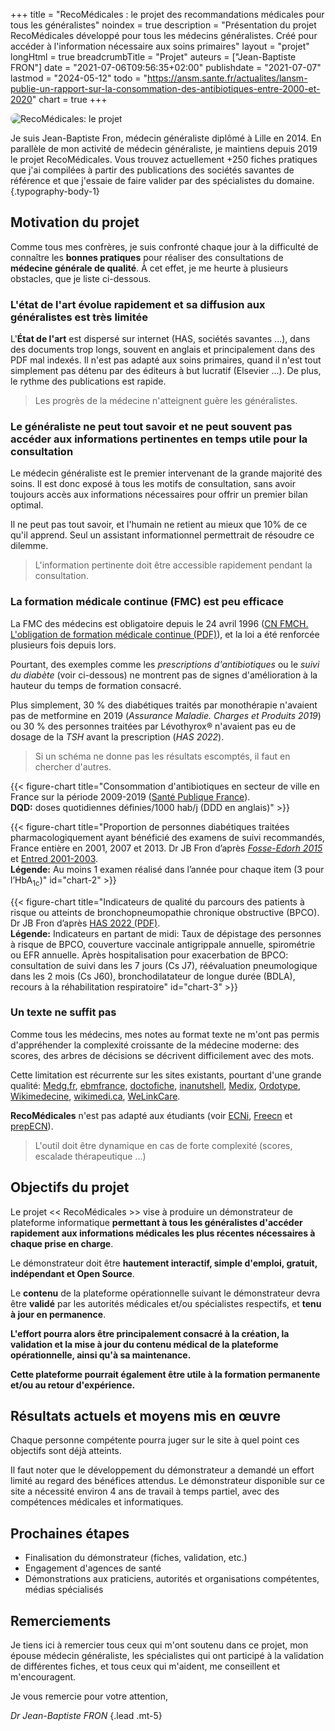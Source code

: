 +++
title = "RecoMédicales : le projet des recommandations médicales pour tous les généralistes"
noindex = true
description = "Présentation du projet RecoMédicales développé pour tous les médecins généralistes. Créé pour accéder à l'information nécessaire aux soins primaires"
layout = "projet"
longHtml = true
breadcrumbTitle = "Projet"
auteurs = ["Jean-Baptiste FRON"]
date = "2021-07-06T09:56:35+02:00"
publishdate = "2021-07-07"
lastmod = "2024-05-12"
todo = "https://ansm.sante.fr/actualites/lansm-publie-un-rapport-sur-la-consommation-des-antibiotiques-entre-2000-et-2020"
chart = true
+++

<img class="figure-img img-fluid mb-5" src="/images/icons/projet.svg" loading="eager" decoding="async" importance="high" fetchpriority="high" alt="RecoMédicales: le projet" style="border-radius:24px">

Je suis Jean-Baptiste Fron, médecin généraliste diplômé à Lille en 2014. En parallèle de mon activité de médecin généraliste, je maintiens depuis 2019 le projet RecoMédicales. Vous trouvez actuellement +250 fiches pratiques que j'ai compilées à partir des publications des sociétés savantes de référence et que j'essaie de faire valider par des spécialistes du domaine.
{.typography-body-1}

## Motivation du projet

Comme tous mes confrères, je suis confronté chaque jour à la difficulté de connaître les **bonnes pratiques** pour réaliser des consultations de **médecine générale de qualité**. À cet effet, je me heurte à plusieurs obstacles, que je liste ci-dessous.

### L'état de l'art évolue rapidement et sa diffusion aux généralistes est très limitée

L'**État de l'art** est dispersé sur internet (HAS, sociétés savantes ...), dans des documents trop longs, souvent en anglais et principalement dans des PDF mal indexés. Il n'est pas adapté aux soins primaires, quand il n'est tout simplement pas détenu par des éditeurs à but lucratif (Elsevier ...). De plus, le rythme des publications est rapide.

> Les progrès de la médecine n'atteignent guère les généralistes.

### Le généraliste ne peut tout savoir et ne peut souvent pas accéder aux informations pertinentes en temps utile pour la consultation

Le médecin généraliste est le premier intervenant de la grande majorité des soins. Il est donc exposé à tous les motifs de consultation, sans avoir toujours accès aux informations nécessaires pour offrir un premier bilan optimal.

Il ne peut pas tout savoir, et l'humain ne retient au mieux que 10% de ce qu'il apprend. Seul un assistant informationnel permettrait de résoudre ce dilemme.

> L'information pertinente doit être accessible rapidement pendant la consultation.

### La formation médicale continue (FMC) est peu efficace

La FMC des médecins est obligatoire depuis le 24 avril 1996 ([CN FMCH. L'obligation de formation médicale continue (PDF)](https://solidarites-sante.gouv.fr/IMG/pdf/diapos_fmcph.pdf)), et la loi a été renforcée plusieurs fois depuis lors.

Pourtant, des exemples comme les *prescriptions d'antibiotiques* ou le *suivi du diabète* (voir ci-dessous) ne montrent pas de signes d'amélioration à la hauteur du temps de formation consacré.

Plus simplement, 30 % des diabétiques traités par monothérapie n'avaient pas de metformine en 2019 (*Assurance Maladie. Charges et Produits 2019*) ou 30 % des personnes traitées par Lévothyrox® n'avaient pas eu de dosage de la *TSH* avant la prescription (*HAS 2022*).

> Si un schéma ne donne pas les résultats escomptés, il faut en chercher d'autres.

{{< figure-chart title="Consommation d'antibiotiques en secteur de ville en France sur la période 2009-2019 (<a href='https://www.santepubliquefrance.fr/maladies-et-traumatismes/infections-associees-aux-soins-et-resistance-aux-antibiotiques/resistance-aux-antibiotiques/documents/rapport-synthese/la-consommation-d-antibiotiques-en-secteur-de-ville-en-france-2009-2019.-synthese-preliminaire-des-indicateurs-disponibles-sous-geodes' rel='external nofollow noopener'>Santé Publique France</a>).<br><b>DQD:</b> doses quotidiennes définies/1000 hab/j (DDD en anglais)" >}}

<script>
const chartOptions1 = {
  series: [{
    name: "DQD",
    data: [[2009, 23.3], [2010, 23.4], [2011, 24], [2012, 24.2], [2013, 24], [2014, 23.1], [2015, 23.8], [2016, 24.1], [2017, 23], [2018, 22.8], [2019, 22.2]]
  }],
  chart: {
    height: 192,
    type: 'line',
  },
  stroke: { colors: ['#4150f5'], curve: 'smooth', width: 4 },
  title: { text: 'Consommation en ville de tous les antibiotiques à usage systémique' },
  yaxis: { decimalsInFloat: 1, min: 0 }
}
</script>
{{< figure-chart title="Proportion de personnes diabétiques traitées pharmacologiquement ayant bénéficié des examens de suivi recommandés, France entière en 2001, 2007 et 2013. Dr JB Fron d’après <em><a href='https://www.santepubliquefrance.fr/maladies-et-traumatismes/diabete/documents/article/suivi-des-examens-recommandes-dans-la-surveillance-du-diabete-en-france-en-2013' rel='external nofollow noopener'>Fosse-Edorh 2015</a></em> et <a href='https://www.santepubliquefrance.fr/maladies-et-traumatismes/diabete/articles/etude-entred-2001-2003' rel='external nofollow noopener'>Entred 2001-2003</a>.<br><b>Légende:</b> Au moins 1 examen réalisé dans l’année pour chaque item (3 pour l’HbA<sub>1c</sub>)" id="chart-2" >}}
<script>
const chartOptions2 = {
  series: [{
    name: '2001',
    data: [30, 32, 43, 30, 72, 16, 66]
  }, {
    name: '2007',
    data: [35, 33, 62, 38, 80, 26, 71]
  }, {
    name: '2013',
    data: [35, 36, 62, 50, 84, 30, 74]
  }],
  theme: { monochrome: { enabled: true }},
  fill: { opacity: 0.6 },
  markers: { size: 2, hover: {
        size: 5
      } },
  chart: { height: 480, type: 'radar' },
  title: { text: 'Diabétiques ayant bénéficié des examens recommandés' },
  xaxis: {
    categories: ['Cs cardiologique ou ECG', 'Cs dentaire', 'Cs ophtalmo/2 ans', '3 HbA1c', 'Créatininémie', 'Microalbuminurie', 'Bilan lipidique'],
    labels: {
      style: { colors: ['#757575', '#757575', '#757575', '#757575', '#757575', '#757575', '#757575'] }
    }
  }
}
</script>
{{< figure-chart title="Indicateurs de qualité du parcours des patients à risque ou atteints de bronchopneumopathie chronique obstructive (BPCO). Dr JB Fron d’après <a href='https://www.has-sante.fr/upload/docs/application/pdf/2022-04/iqss_2022_-_indicateurs_bpco_developpement-_synthese_mars_2022.pdf' rel='external nofollow noopener'>HAS 2022 (PDF)</a>.<br><b>Légende:</b> Indicateurs en partant de midi: Taux de dépistage des personnes à risque de BPCO, couverture vaccinale antigrippale annuelle, spirométrie ou EFR annuelle. Après hospitalisation pour exacerbation de BPCO: consultation de suivi dans les 7 jours (Cs J7), réévaluation pneumologique dans les 2 mois (Cs J60), bronchodilatateur de longue durée (BDLA), recours à la réhabilitation respiratoire" id="chart-3" >}}
<script>
const chartOptions3 = {
  series: [{
    name: '2022',
    data: [21.3, 52.7, 34.2, 41.9, 30.9, 74, 31.1]
  }],
  theme: { monochrome: { enabled: true }},
  fill: { opacity: 0.6 },
  markers: { size: 2, hover: {
        size: 5
      } },
  chart: { height: 360, type: 'radar' },
  title: { text: 'Parcours de soins de la BPCO' },
  xaxis: {
    categories: ['Dépistage', 'Vaccin grippe', 'Spirométrie', 'Cs J7', 'Cs J60', 'BDLA', 'Réhabilitation'],
    labels: {
      style: { colors: ['#757575', '#757575', '#757575', '#757575', '#757575', '#757575', '#757575'] }
    }
  }
}
</script>

### Un texte ne suffit pas

Comme tous les médecins, mes notes au format texte ne m'ont pas permis d'appréhender la complexité croissante de la médecine moderne: des scores, des arbres de décisions se décrivent difficilement avec des mots.

Cette limitation est récurrente sur les sites existants, pourtant d'une grande qualité: [Medg.fr](https://www.medg.fr/), [ebmfrance](https://www.ebmfrance.net), [doctofiche](https://doctofiche.fr), [inanutshell](https://www.inanutshell.ch/fr/), [Medix](http://www.medix.free.fr), [Ordotype](https://www.ordotype.fr), [Wikimedecine](https://www.wikimedecine.fr/Accueil), [wikimedi.ca](https://wikimedi.ca/wiki/Accueil), [WeLinkCare](https://www.welinkcare.com).

**RecoMédicales** n'est pas adapté aux étudiants (voir [ECNi](https://www.ecni.fr), [Freecn](https://www.freecn.io) et [prepECN](https://prepecn.com)).

> L'outil doit être dynamique en cas de forte complexité (scores, escalade thérapeutique ...)

## Objectifs du projet

Le projet << RecoMédicales >> vise à produire un démonstrateur de plateforme informatique **permettant à tous les généralistes d'accéder rapidement aux informations médicales les plus récentes nécessaires à chaque prise en charge**.

Le démonstrateur doit être **hautement interactif, simple d'emploi, gratuit, indépendant et Open Source**.

Le **contenu** de la plateforme opérationnelle suivant le démonstrateur devra être **validé** par les autorités médicales et/ou spécialistes respectifs, et **tenu à jour en permanence**.

**L'effort pourra alors être principalement consacré à la création, la validation et la mise à jour du contenu médical de la plateforme opérationnelle, ainsi qu'à sa maintenance.**

**Cette plateforme pourrait également être utile à la formation permanente et/ou au retour d'expérience.**

## Résultats actuels et moyens mis en œuvre

Chaque personne compétente pourra juger sur le site à quel point ces objectifs sont déjà atteints.

Il faut noter que le développement du démonstrateur a demandé un effort limité au regard des bénéfices attendus. Le démonstrateur disponible sur ce site a nécessité environ 4 ans de travail à temps partiel, avec des compétences médicales et informatiques.

## Prochaines étapes

- Finalisation du démonstrateur (fiches, validation, etc.)
- Engagement d'agences de santé
- Démonstrations aux praticiens, autorités et organisations compétentes, médias spécialisés

## Remerciements

Je tiens ici à remercier tous ceux qui m'ont soutenu dans ce projet, mon épouse médecin généraliste, les spécialistes qui ont participé à la validation de différentes fiches, et tous ceux qui m'aident, me conseillent et m'encouragent.

Je vous remercie pour votre attention,

*Dr Jean-Baptiste FRON*
{.lead .mt-5}
